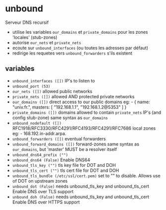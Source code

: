 # unbound

Serveur DNS recursif

* utilise les variables `our_domains` et `private_domains` pour les zones 'locales'
  (stub-zones)
* autorise `our_nets` et `private_nets`
* ecoute sur `unbound_interfaces` (ou toutes les adresses par défaut)
* redirige les requetes vers `unbound_forwarders` s'ils existent

## variables

* `unbound_interfaces ([])`
  IP's to listen to
* `unbound_port (53)`
* `our_nets ([])`
  allowed public networks
* `private_nets ([])`
  allowed AND protected private networks
* `our_domains ([])`
  direct access to our public domains
  eg: - { name: "univ.fr.", masters: [ "192.168.1.1", "192.168.1.2@5353" ] }
* `private_domains ([])`
  domains allowed to contain `private_nets` IP's (and config stub-zone)
  same syntax as `our_domains`
* `unbound_nodefault ([])`
  RFC1918/RFC3330/RFC4291/RFC4193/RFC4291/RFC7686 local zones
  eg: - 168.192.in-addr.arpa.
* `unbound_forwarders ([])`
  eventual forwarders
* `unbound_forward_domains ([])`
  forward-zones
  same syntax as `our_domains`, but 'master' MUST be a resolver itself
* `unbound_dns64_prefix ("")`
* `unbound_dns64 (False)`
  Enable DNS64
* `unbound_tls_key ("")`
  tls key file for DOT and DOH
* `unbound_tls_cert ("")`
  tls cert file for DOT and DOH
* `unbound_tls_bundle (/etc/ssl/cert.pem)`
  set to "" to disable. Allows use of DOT on upstream zones
* `unbound_dot (False)`
  needs unbound_tls_key and unbound_tls_cert
  Enable DNS over TLS support
* `unbound_doh (False)`
  needs unbound_tls_key and unbound_tls_cert
  Enable DNS over HTTPS support
